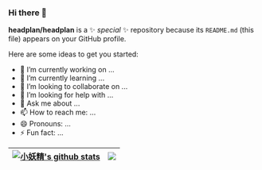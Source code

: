 ### Hi there 👋


**headplan/headplan** is a ✨ _special_ ✨ repository because its `README.md` (this file) appears on your GitHub profile.

Here are some ideas to get you started:

- 🔭 I’m currently working on ...
- 🌱 I’m currently learning ...
- 👯 I’m looking to collaborate on ...
- 🤔 I’m looking for help with ...
- 💬 Ask me about ...
- 📫 How to reach me: ...
- 😄 Pronouns: ...
- ⚡ Fun fact: ...

| <a href="https://github.com/anuraghazra/github-readme-stats"><img align="center" src="https://github-readme-stats.vercel.app/api?username=headplan&show_icons=true&include_all_commits=true&hide_border=true&theme=swift" alt="小妖精's github stats" /></a> | <a href="https://github.com/anuraghazra/github-readme-stats"><img align="center" src="https://github-readme-stats.vercel.app/api/top-langs/?username=headplan&layout=compact&hide_border=true&theme=swift" /></a> |
| ------------- | ------------- |
